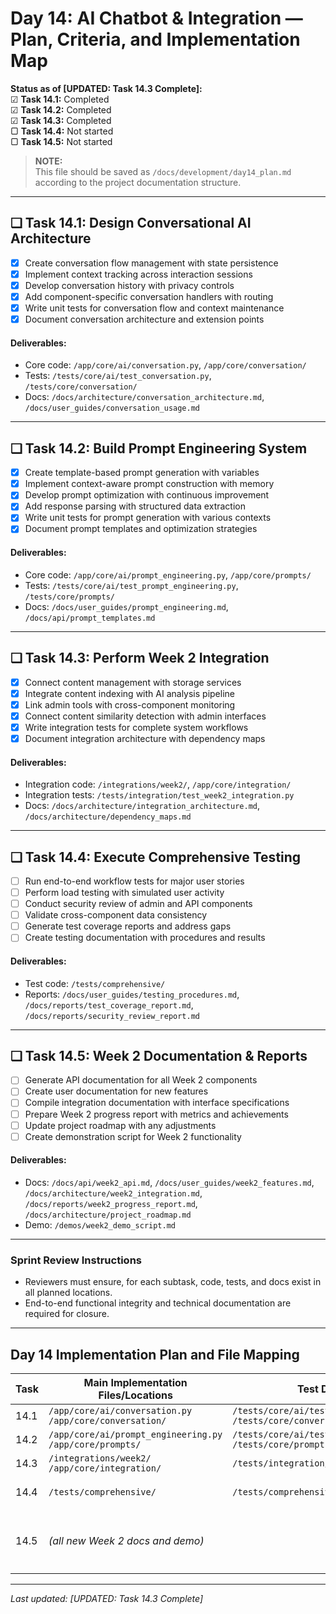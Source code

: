 # Day 14: AI Chatbot & Integration — Plan, Criteria, and Implementation Map

**Status as of [UPDATED: Task 14.3 Complete]:**  
☑ **Task 14.1:** Completed  
☑ **Task 14.2:** Completed  
☑ **Task 14.3:** Completed  
▢ **Task 14.4:** Not started  
▢ **Task 14.5:** Not started

> **NOTE:**  
> This file should be saved as `/docs/development/day14_plan.md` according to the project documentation structure.

---

## ❏ Task 14.1: Design Conversational AI Architecture

- [x] Create conversation flow management with state persistence
- [x] Implement context tracking across interaction sessions
- [x] Develop conversation history with privacy controls
- [x] Add component-specific conversation handlers with routing
- [x] Write unit tests for conversation flow and context maintenance
- [x] Document conversation architecture and extension points

#### **Deliverables:**
- Core code: `/app/core/ai/conversation.py`, `/app/core/conversation/`
- Tests: `/tests/core/ai/test_conversation.py`, `/tests/core/conversation/`
- Docs: `/docs/architecture/conversation_architecture.md`, `/docs/user_guides/conversation_usage.md`

---

## ❏ Task 14.2: Build Prompt Engineering System

- [x] Create template-based prompt generation with variables
- [x] Implement context-aware prompt construction with memory
- [x] Develop prompt optimization with continuous improvement
- [x] Add response parsing with structured data extraction
- [x] Write unit tests for prompt generation with various contexts
- [x] Document prompt templates and optimization strategies

#### **Deliverables:**
- Core code: `/app/core/ai/prompt_engineering.py`, `/app/core/prompts/`
- Tests: `/tests/core/ai/test_prompt_engineering.py`, `/tests/core/prompts/`
- Docs: `/docs/user_guides/prompt_engineering.md`, `/docs/api/prompt_templates.md`

---

## ❏ Task 14.3: Perform Week 2 Integration

- [x] Connect content management with storage services
- [x] Integrate content indexing with AI analysis pipeline
- [x] Link admin tools with cross-component monitoring
- [x] Connect content similarity detection with admin interfaces
- [x] Write integration tests for complete system workflows
- [x] Document integration architecture with dependency maps

#### **Deliverables:**
- Integration code: `/integrations/week2/`, `/app/core/integration/`
- Integration tests: `/tests/integration/test_week2_integration.py`
- Docs: `/docs/architecture/integration_architecture.md`, `/docs/architecture/dependency_maps.md`

---

## ❏ Task 14.4: Execute Comprehensive Testing

- [ ] Run end-to-end workflow tests for major user stories
- [ ] Perform load testing with simulated user activity
- [ ] Conduct security review of admin and API components
- [ ] Validate cross-component data consistency
- [ ] Generate test coverage reports and address gaps
- [ ] Create testing documentation with procedures and results

#### **Deliverables:**
- Test code: `/tests/comprehensive/`
- Reports: `/docs/user_guides/testing_procedures.md`, `/docs/reports/test_coverage_report.md`, `/docs/reports/security_review_report.md`

---

## ❏ Task 14.5: Week 2 Documentation & Reports

- [ ] Generate API documentation for all Week 2 components
- [ ] Create user documentation for new features
- [ ] Compile integration documentation with interface specifications
- [ ] Prepare Week 2 progress report with metrics and achievements
- [ ] Update project roadmap with any adjustments
- [ ] Create demonstration script for Week 2 functionality

#### **Deliverables:**
- Docs: `/docs/api/week2_api.md`, `/docs/user_guides/week2_features.md`, `/docs/architecture/week2_integration.md`, `/docs/reports/week2_progress_report.md`, `/docs/architecture/project_roadmap.md`
- Demo: `/demos/week2_demo_script.md`

---

### Sprint Review Instructions

- Reviewers must ensure, for each subtask, code, tests, and docs exist in all planned locations.
- End-to-end functional integrity and technical documentation are required for closure.

---

## Day 14 Implementation Plan and File Mapping

| Task   | Main Implementation Files/Locations                         | Test Directory/Files                                          | Documentation                                                      |
|--------|------------------------------------------------------------|---------------------------------------------------------------|--------------------------------------------------------------------|
| 14.1   | `/app/core/ai/conversation.py`<br>`/app/core/conversation/`             | `/tests/core/ai/test_conversation.py`<br>`/tests/core/conversation/`      | `/docs/architecture/conversation_architecture.md`<br>`/docs/user_guides/conversation_usage.md` |
| 14.2   | `/app/core/ai/prompt_engineering.py`<br>`/app/core/prompts/`            | `/tests/core/ai/test_prompt_engineering.py`<br>`/tests/core/prompts/`     | `/docs/user_guides/prompt_engineering.md`<br>`/docs/api/prompt_templates.md`                   |
| 14.3   | `/integrations/week2/`<br>`/app/core/integration/`                      | `/tests/integration/test_week2_integration.py`               | `/docs/architecture/integration_architecture.md`<br>`/docs/architecture/dependency_maps.md`     |
| 14.4   | `/tests/comprehensive/`                                                 | `/tests/comprehensive/`                                      | `/docs/user_guides/testing_procedures.md`<br>`/docs/reports/test_coverage_report.md`<br>`/docs/reports/security_review_report.md` |
| 14.5   | *(all new Week 2 docs and demo)*                                        |                                                             | `/docs/api/week2_api.md`<br>`/docs/user_guides/week2_features.md`<br>`/docs/architecture/week2_integration.md`<br>`/docs/reports/week2_progress_report.md`<br>`/docs/architecture/project_roadmap.md`<br>`/demos/week2_demo_script.md` |

---

_Last updated: [UPDATED: Task 14.3 Complete]_
